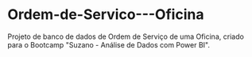 # Ordem-de-Servico---Oficina
Projeto de banco de dados de Ordem de Serviço de uma Oficina, criado para o Bootcamp "Suzano - Análise de Dados com Power BI".
